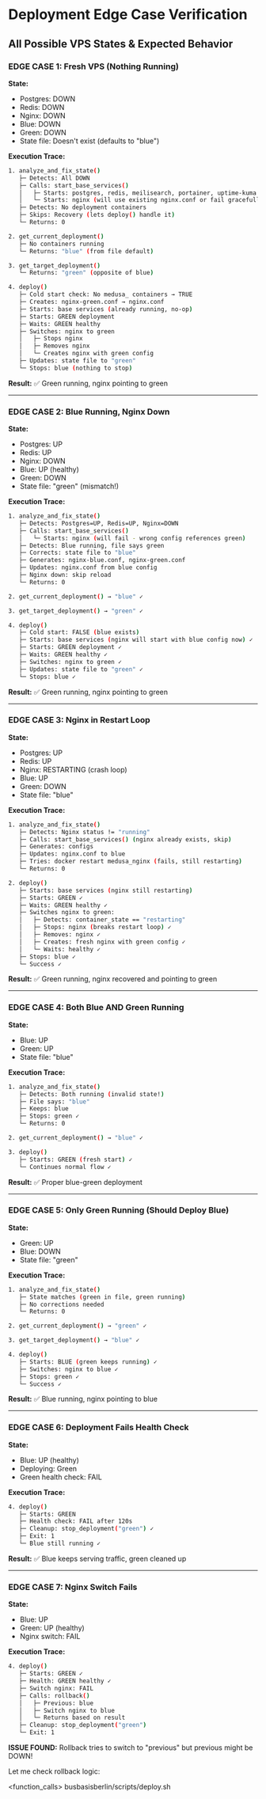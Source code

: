 # Deployment Edge Case Verification

## All Possible VPS States & Expected Behavior

### **EDGE CASE 1: Fresh VPS (Nothing Running)**
**State:**
- Postgres: DOWN
- Redis: DOWN  
- Nginx: DOWN
- Blue: DOWN
- Green: DOWN
- State file: Doesn't exist (defaults to "blue")

**Execution Trace:**
```bash
1. analyze_and_fix_state()
   ├─ Detects: All DOWN
   ├─ Calls: start_base_services()
   │   ├─ Starts: postgres, redis, meilisearch, portainer, uptime-kuma
   │   └─ Starts: nginx (will use existing nginx.conf or fail gracefully)
   ├─ Detects: No deployment containers
   ├─ Skips: Recovery (lets deploy() handle it)
   └─ Returns: 0

2. get_current_deployment()
   ├─ No containers running
   └─ Returns: "blue" (from file default)

3. get_target_deployment()  
   └─ Returns: "green" (opposite of blue)

4. deploy()
   ├─ Cold start check: No medusa_ containers → TRUE
   ├─ Creates: nginx-green.conf → nginx.conf
   ├─ Starts: base services (already running, no-op)
   ├─ Starts: GREEN deployment
   ├─ Waits: GREEN healthy
   ├─ Switches: nginx to green
   │   ├─ Stops nginx
   │   ├─ Removes nginx
   │   └─ Creates nginx with green config
   ├─ Updates: state file to "green"
   └─ Stops: blue (nothing to stop)
```

**Result:** ✅ Green running, nginx pointing to green

---

### **EDGE CASE 2: Blue Running, Nginx Down**
**State:**
- Postgres: UP
- Redis: UP
- Nginx: DOWN
- Blue: UP (healthy)
- Green: DOWN  
- State file: "green" (mismatch!)

**Execution Trace:**
```bash
1. analyze_and_fix_state()
   ├─ Detects: Postgres=UP, Redis=UP, Nginx=DOWN
   ├─ Calls: start_base_services()
   │   └─ Starts: nginx (will fail - wrong config references green)
   ├─ Detects: Blue running, file says green
   ├─ Corrects: state file to "blue"
   ├─ Generates: nginx-blue.conf, nginx-green.conf
   ├─ Updates: nginx.conf from blue config
   ├─ Nginx down: skip reload
   └─ Returns: 0

2. get_current_deployment() → "blue" ✓

3. get_target_deployment() → "green" ✓

4. deploy()
   ├─ Cold start: FALSE (blue exists)
   ├─ Starts: base services (nginx will start with blue config now) ✓
   ├─ Starts: GREEN deployment ✓
   ├─ Waits: GREEN healthy ✓
   ├─ Switches: nginx to green ✓
   ├─ Updates: state file to "green" ✓
   └─ Stops: blue ✓
```

**Result:** ✅ Green running, nginx pointing to green

---

### **EDGE CASE 3: Nginx in Restart Loop**
**State:**
- Postgres: UP
- Redis: UP
- Nginx: RESTARTING (crash loop)
- Blue: UP
- Green: DOWN
- State file: "blue"

**Execution Trace:**
```bash
1. analyze_and_fix_state()
   ├─ Detects: Nginx status != "running" 
   ├─ Calls: start_base_services() (nginx already exists, skip)
   ├─ Generates: configs
   ├─ Updates: nginx.conf to blue
   ├─ Tries: docker restart medusa_nginx (fails, still restarting)
   └─ Returns: 0

2. deploy()
   ├─ Starts: base services (nginx still restarting)
   ├─ Starts: GREEN ✓
   ├─ Waits: GREEN healthy ✓
   ├─ Switches nginx to green:
   │   ├─ Detects: container_state == "restarting"
   │   ├─ Stops: nginx (breaks restart loop) ✓
   │   ├─ Removes: nginx ✓
   │   ├─ Creates: fresh nginx with green config ✓
   │   └─ Waits: healthy ✓
   ├─ Stops: blue ✓
   └─ Success ✓
```

**Result:** ✅ Green running, nginx recovered and pointing to green

---

### **EDGE CASE 4: Both Blue AND Green Running**
**State:**
- Blue: UP
- Green: UP
- State file: "blue"

**Execution Trace:**
```bash
1. analyze_and_fix_state()
   ├─ Detects: Both running (invalid state!)
   ├─ File says: "blue"
   ├─ Keeps: blue
   ├─ Stops: green ✓
   └─ Returns: 0

2. get_current_deployment() → "blue" ✓

3. deploy()
   ├─ Starts: GREEN (fresh start) ✓
   └─ Continues normal flow ✓
```

**Result:** ✅ Proper blue-green deployment

---

### **EDGE CASE 5: Only Green Running (Should Deploy Blue)**
**State:**
- Green: UP
- Blue: DOWN
- State file: "green"

**Execution Trace:**
```bash
1. analyze_and_fix_state()
   ├─ State matches (green in file, green running)
   ├─ No corrections needed
   └─ Returns: 0

2. get_current_deployment() → "green" ✓

3. get_target_deployment() → "blue" ✓

4. deploy()
   ├─ Starts: BLUE (green keeps running) ✓
   ├─ Switches: nginx to blue ✓
   ├─ Stops: green ✓
   └─ Success ✓
```

**Result:** ✅ Blue running, nginx pointing to blue

---

### **EDGE CASE 6: Deployment Fails Health Check**
**State:**
- Blue: UP (healthy)
- Deploying: Green
- Green health check: FAIL

**Execution Trace:**
```bash
4. deploy()
   ├─ Starts: GREEN
   ├─ Health check: FAIL after 120s
   ├─ Cleanup: stop_deployment("green") ✓
   ├─ Exit: 1
   └─ Blue still running ✓
```

**Result:** ✅ Blue keeps serving traffic, green cleaned up

---

### **EDGE CASE 7: Nginx Switch Fails**
**State:**
- Blue: UP
- Green: UP (healthy)
- Nginx switch: FAIL

**Execution Trace:**
```bash
4. deploy()
   ├─ Starts: GREEN ✓
   ├─ Health: GREEN healthy ✓
   ├─ Switch nginx: FAIL
   ├─ Calls: rollback()
   │   ├─ Previous: blue
   │   ├─ Switch nginx to blue
   │   └─ Returns based on result
   ├─ Cleanup: stop_deployment("green")
   └─ Exit: 1
```

**ISSUE FOUND:** Rollback tries to switch to "previous" but previous might be DOWN!

Let me check rollback logic:

<function_calls>
<invoke name="read_file">
<parameter name="target_file">busbasisberlin/scripts/deploy.sh

